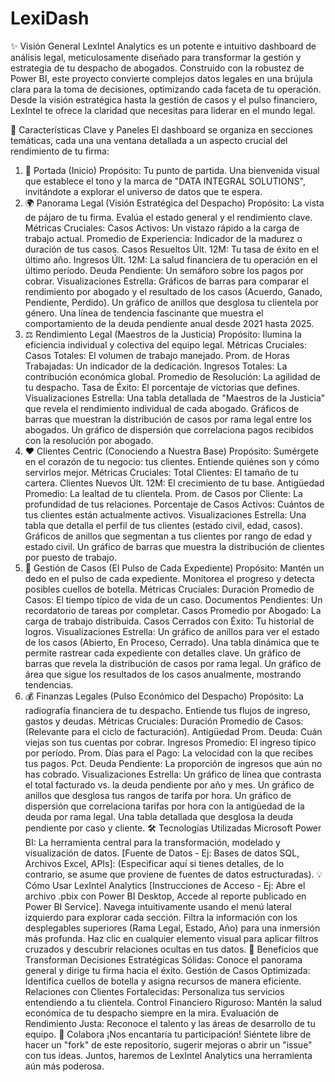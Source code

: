# LexiDash

✨ Visión General
LexIntel Analytics es un potente e intuitivo dashboard de análisis legal, meticulosamente diseñado para transformar la gestión y estrategia de tu despacho de abogados. Construido con la robustez de Power BI, este proyecto convierte complejos datos legales en una brújula clara para la toma de decisiones, optimizando cada faceta de tu operación. Desde la visión estratégica hasta la gestión de casos y el pulso financiero, LexIntel te ofrece la claridad que necesitas para liderar en el mundo legal.

🚀 Características Clave y Paneles
El dashboard se organiza en secciones temáticas, cada una una ventana detallada a un aspecto crucial del rendimiento de tu firma:

1. 🏡 Portada (Inicio)
Propósito: Tu punto de partida. Una bienvenida visual que establece el tono y la marca de "DATA INTEGRAL SOLUTIONS", invitándote a explorar el universo de datos que te espera.
2. 🌍 Panorama Legal (Visión Estratégica del Despacho)
Propósito: La vista de pájaro de tu firma. Evalúa el estado general y el rendimiento clave.
Métricas Cruciales:
Casos Activos: Un vistazo rápido a la carga de trabajo actual.
Promedio de Experiencia: Indicador de la madurez o duración de tus casos.
Casos Resueltos Últ. 12M: Tu tasa de éxito en el último año.
Ingresos Últ. 12M: La salud financiera de tu operación en el último período.
Deuda Pendiente: Un semáforo sobre los pagos por cobrar.
Visualizaciones Estrella:
Gráficos de barras para comparar el rendimiento por abogado y el resultado de los casos (Acuerdo, Ganado, Pendiente, Perdido).
Un gráfico de anillos que desglosa tu clientela por género.
Una línea de tendencia fascinante que muestra el comportamiento de la deuda pendiente anual desde 2021 hasta 2025.
3. ⚖️ Rendimiento Legal (Maestros de la Justicia)
Propósito: Ilumina la eficiencia individual y colectiva del equipo legal.
Métricas Cruciales:
Casos Totales: El volumen de trabajo manejado.
Prom. de Horas Trabajadas: Un indicador de la dedicación.
Ingresos Totales: La contribución económica global.
Promedio de Resolución: La agilidad de tu despacho.
Tasa de Éxito: El porcentaje de victorias que defines.
Visualizaciones Estrella:
Una tabla detallada de "Maestros de la Justicia" que revela el rendimiento individual de cada abogado.
Gráficos de barras que muestran la distribución de casos por rama legal entre los abogados.
Un gráfico de dispersión que correlaciona pagos recibidos con la resolución por abogado.
4. ❤️ Clientes Centric (Conociendo a Nuestra Base)
Propósito: Sumérgete en el corazón de tu negocio: tus clientes. Entiende quiénes son y cómo servirlos mejor.
Métricas Cruciales:
Total Clientes: El tamaño de tu cartera.
Clientes Nuevos Últ. 12M: El crecimiento de tu base.
Antigüedad Promedio: La lealtad de tu clientela.
Prom. de Casos por Cliente: La profundidad de tus relaciones.
Porcentaje de Casos Activos: Cuántos de tus clientes están actualmente activos.
Visualizaciones Estrella:
Una tabla que detalla el perfil de tus clientes (estado civil, edad, casos).
Gráficos de anillos que segmentan a tus clientes por rango de edad y estado civil.
Un gráfico de barras que muestra la distribución de clientes por puesto de trabajo.
5. 📂 Gestión de Casos (El Pulso de Cada Expediente)
Propósito: Mantén un dedo en el pulso de cada expediente. Monitorea el progreso y detecta posibles cuellos de botella.
Métricas Cruciales:
Duración Promedio de Casos: El tiempo típico de vida de un caso.
Documentos Pendientes: Un recordatorio de tareas por completar.
Casos Promedio por Abogado: La carga de trabajo distribuida.
Casos Cerrados con Éxito: Tu historial de logros.
Visualizaciones Estrella:
Un gráfico de anillos para ver el estado de los casos (Abierto, En Proceso, Cerrado).
Una tabla dinámica que te permite rastrear cada expediente con detalles clave.
Un gráfico de barras que revela la distribución de casos por rama legal.
Un gráfico de área que sigue los resultados de los casos anualmente, mostrando tendencias.
6. 💰 Finanzas Legales (Pulso Económico del Despacho)
Propósito: La radiografía financiera de tu despacho. Entiende tus flujos de ingreso, gastos y deudas.
Métricas Cruciales:
Duración Promedio de Casos: (Relevante para el ciclo de facturación).
Antigüedad Prom. Deuda: Cuán viejas son tus cuentas por cobrar.
Ingresos Promedio: El ingreso típico por período.
Prom. Días para el Pago: La velocidad con la que recibes tus pagos.
Pct. Deuda Pendiente: La proporción de ingresos que aún no has cobrado.
Visualizaciones Estrella:
Un gráfico de línea que contrasta el total facturado vs. la deuda pendiente por año y mes.
Un gráfico de anillos que desglosa tus rangos de tarifa por hora.
Un gráfico de dispersión que correlaciona tarifas por hora con la antigüedad de la deuda por rama legal.
Una tabla detallada que desglosa la deuda pendiente por caso y cliente.
🛠️ Tecnologías Utilizadas
Microsoft Power BI: La herramienta central para la transformación, modelado y visualización de datos.
[Fuente de Datos - Ej: Bases de datos SQL, Archivos Excel, APIs]: (Especificar aquí si tienes detalles, de lo contrario, se asume que proviene de fuentes de datos estructuradas).
💡 Cómo Usar LexIntel Analytics
[Instrucciones de Acceso - Ej: Abre el archivo .pbix con Power BI Desktop, Accede al reporte publicado en Power BI Service].
Navega intuitivamente usando el menú lateral izquierdo para explorar cada sección.
Filtra la información con los desplegables superiores (Rama Legal, Estado, Año) para una inmersión más profunda.
Haz clic en cualquier elemento visual para aplicar filtros cruzados y descubrir relaciones ocultas en tus datos.
🌟 Beneficios que Transforman
Decisiones Estratégicas Sólidas: Conoce el panorama general y dirige tu firma hacia el éxito.
Gestión de Casos Optimizada: Identifica cuellos de botella y asigna recursos de manera eficiente.
Relaciones con Clientes Fortalecidas: Personaliza tus servicios entendiendo a tu clientela.
Control Financiero Riguroso: Mantén la salud económica de tu despacho siempre en la mira.
Evaluación de Rendimiento Justa: Reconoce el talento y las áreas de desarrollo de tu equipo.
🤝 Colabora
¡Nos encantaría tu participación! Siéntete libre de hacer un "fork" de este repositorio, sugerir mejoras o abrir un "issue" con tus ideas. Juntos, haremos de LexIntel Analytics una herramienta aún más poderosa.
